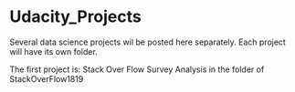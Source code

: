 # Udacity_Projects

Several data science projects wil be posted here separately. Each project will have its own folder.

The first project is: Stack Over Flow Survey Analysis in the folder of StackOverFlow1819
